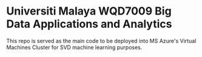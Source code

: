 # Universiti Malaya WQD7009 Big Data Applications and Analytics

This repo is served as the main code to be deployed into MS Azure's Virtual Machines Cluster for SVD machine learning purposes.
